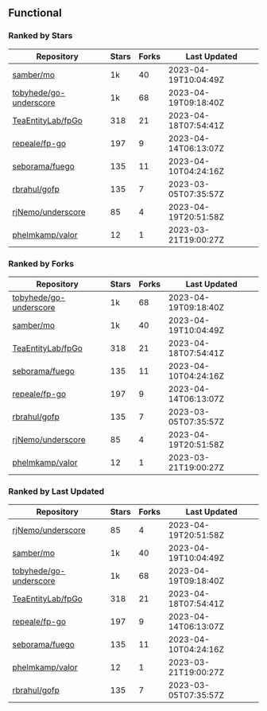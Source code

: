 ## Functional

### Ranked by Stars

| Repository | Stars | Forks | Last Updated |
|------------|-------|-------|--------------|
| [samber/mo](https://github.com/samber/mo) | 1k | 40 | 2023-04-19T10:04:49Z |
| [tobyhede/go-underscore](https://github.com/tobyhede/go-underscore) | 1k | 68 | 2023-04-19T09:18:40Z |
| [TeaEntityLab/fpGo](https://github.com/TeaEntityLab/fpGo) | 318 | 21 | 2023-04-18T07:54:41Z |
| [repeale/fp-go](https://github.com/repeale/fp-go) | 197 | 9 | 2023-04-14T06:13:07Z |
| [seborama/fuego](https://github.com/seborama/fuego) | 135 | 11 | 2023-04-10T04:24:16Z |
| [rbrahul/gofp](https://github.com/rbrahul/gofp) | 135 | 7 | 2023-03-05T07:35:57Z |
| [rjNemo/underscore](https://github.com/rjNemo/underscore) | 85 | 4 | 2023-04-19T20:51:58Z |
| [phelmkamp/valor](https://github.com/phelmkamp/valor) | 12 | 1 | 2023-03-21T19:00:27Z |

### Ranked by Forks

| Repository | Stars | Forks | Last Updated |
|------------|-------|-------|--------------|
| [tobyhede/go-underscore](https://github.com/tobyhede/go-underscore) | 1k | 68 | 2023-04-19T09:18:40Z |
| [samber/mo](https://github.com/samber/mo) | 1k | 40 | 2023-04-19T10:04:49Z |
| [TeaEntityLab/fpGo](https://github.com/TeaEntityLab/fpGo) | 318 | 21 | 2023-04-18T07:54:41Z |
| [seborama/fuego](https://github.com/seborama/fuego) | 135 | 11 | 2023-04-10T04:24:16Z |
| [repeale/fp-go](https://github.com/repeale/fp-go) | 197 | 9 | 2023-04-14T06:13:07Z |
| [rbrahul/gofp](https://github.com/rbrahul/gofp) | 135 | 7 | 2023-03-05T07:35:57Z |
| [rjNemo/underscore](https://github.com/rjNemo/underscore) | 85 | 4 | 2023-04-19T20:51:58Z |
| [phelmkamp/valor](https://github.com/phelmkamp/valor) | 12 | 1 | 2023-03-21T19:00:27Z |

### Ranked by Last Updated

| Repository | Stars | Forks | Last Updated |
|------------|-------|-------|--------------|
| [rjNemo/underscore](https://github.com/rjNemo/underscore) | 85 | 4 | 2023-04-19T20:51:58Z |
| [samber/mo](https://github.com/samber/mo) | 1k | 40 | 2023-04-19T10:04:49Z |
| [tobyhede/go-underscore](https://github.com/tobyhede/go-underscore) | 1k | 68 | 2023-04-19T09:18:40Z |
| [TeaEntityLab/fpGo](https://github.com/TeaEntityLab/fpGo) | 318 | 21 | 2023-04-18T07:54:41Z |
| [repeale/fp-go](https://github.com/repeale/fp-go) | 197 | 9 | 2023-04-14T06:13:07Z |
| [seborama/fuego](https://github.com/seborama/fuego) | 135 | 11 | 2023-04-10T04:24:16Z |
| [phelmkamp/valor](https://github.com/phelmkamp/valor) | 12 | 1 | 2023-03-21T19:00:27Z |
| [rbrahul/gofp](https://github.com/rbrahul/gofp) | 135 | 7 | 2023-03-05T07:35:57Z |

